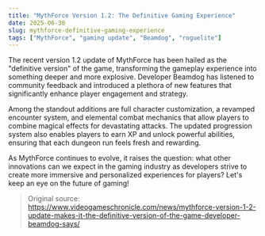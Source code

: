 ```yaml
---
title: "MythForce Version 1.2: The Definitive Gaming Experience"
date: 2025-06-30
slug: mythforce-definitive-gaming-experience
tags: ["MythForce", "gaming update", "Beamdog", "roguelite"]
---
```

The recent version 1.2 update of MythForce has been hailed as the "definitive version" of the game, transforming the gameplay experience into something deeper and more explosive. Developer Beamdog has listened to community feedback and introduced a plethora of new features that significantly enhance player engagement and strategy.

Among the standout additions are full character customization, a revamped encounter system, and elemental combat mechanics that allow players to combine magical effects for devastating attacks. The updated progression system also enables players to earn XP and unlock powerful abilities, ensuring that each dungeon run feels fresh and rewarding.

As MythForce continues to evolve, it raises the question: what other innovations can we expect in the gaming industry as developers strive to create more immersive and personalized experiences for players? Let's keep an eye on the future of gaming!

> Original source: https://www.videogameschronicle.com/news/mythforce-version-1-2-update-makes-it-the-definitive-version-of-the-game-developer-beamdog-says/
